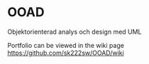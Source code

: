 # OOAD
Objektorienterad analys och design med UML

Portfolio can be viewed in the wiki page https://github.com/sk222sw/OOAD/wiki
